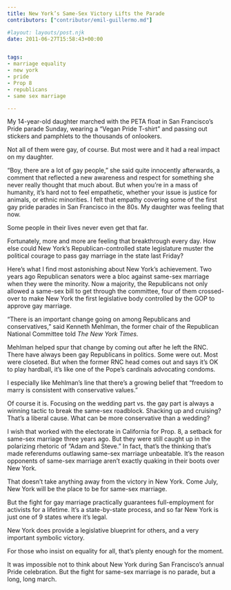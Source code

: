 ```yaml
---
title: New York’s Same-Sex Victory Lifts the Parade
contributors: ["contributor/emil-guillermo.md"]

#layout: layouts/post.njk
date: 2011-06-27T15:58:43+00:00


tags:
- marriage equality
- new york
- pride
- Prop 8
- republicans
- same sex marriage

---
```


My 14-year-old daughter marched with the PETA float in San Francisco’s Pride parade Sunday, wearing a “Vegan Pride T-shirt” and passing out stickers and pamphlets to the thousands of onlookers. 

Not all of them were gay, of course. But most were and it had a real impact on my daughter.

“Boy, there are a lot of gay people,” she said quite innocently afterwards, a comment that reflected a new awareness and respect for something she never really thought that much about. But when you’re in a mass of humanity, it’s hard not to feel empathetic, whether your issue is justice for animals, or ethnic minorities. I felt that empathy covering some of the first gay pride parades in San Francisco in the 80s. My daughter was feeling that now.  

Some people in their lives never even get that far.

Fortunately, more and more are feeling that breakthrough every day. How else could New York’s Republican-controlled state legislature muster the political courage to pass gay marriage in the state last Friday?

Here’s what I find most astonishing about New York’s achievement. Two years ago Republican senators were a bloc against same-sex marriage when they were the minority. Now a majority, the Republicans not only allowed a same-sex bill to get through the committee, four of them crossed-over to make New York the first legislative body controlled by the GOP to approve gay marriage.

“There is an important change going on among Republicans and conservatives,” said Kenneth Mehlman, the former chair of the Republican National Committee told _The New York Times._

Mehlman helped spur that change by coming out after he left the RNC.  There have always been gay Republicans in politics. Some were out. Most were closeted. But when the former RNC head comes out and says it’s OK to play hardball, it’s like one of the Pope’s cardinals advocating condoms.  

I especially like Mehlman’s line that there’s a growing belief that “freedom to marry is consistent with conservative values.”

Of course it is. Focusing on the wedding part vs. the gay part is always a winning tactic to break the same-sex roadblock.  Shacking up and cruising? That’s a liberal cause. What can be more conservative than a wedding?  

I wish that worked with the electorate in California for Prop. 8, a setback for same-sex marriage three years ago. But they were still caught up in the polarizing rhetoric of “Adam and Steve.” In fact, that’s the thinking that’s made referendums outlawing same-sex marriage unbeatable. It’s the reason opponents of same-sex marriage aren’t exactly quaking in their boots over New York.

That doesn’t take anything away from the victory in New York. Come July, New York will be the place to be for same-sex marriage.

But the fight for gay marriage practically guarantees full-employment for activists for a lifetime. It’s a state-by-state process, and so far New York is just one of 9 states where it’s legal.  

New York does provide a legislative blueprint for others, and a very important symbolic victory.

For those who insist on equality for all, that’s plenty enough for the moment.

It was impossible not to think about New York during San Francisco’s annual Pride celebration. But the fight for same-sex marriage is no parade, but a long, long march.
